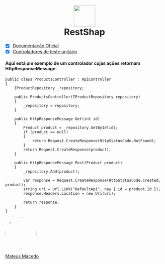 <h1 align="center">
<img src="https://api.nuget.org/v3-flatcontainer/restsharp/106.11.7/icon" width="67.5" height="67.5">
 <br>
 RestShap
</h1>

- [x] [Documentação Oficial](https://www.nuget.org/packages/RestSharp)
- [x] [Controladores de teste unitário](https://docs.microsoft.com/pt-br/aspnet/web-api/overview/testing-and-debugging/unit-testing-controllers-in-web-api) 

#### Aqui está um exemplo de um controlador cujas ações retornam HttpResponseMessage.

```
public class ProductsController : ApiController
{
    IProductRepository _repository;

    public ProductsController(IProductRepository repository)
    {
        _repository = repository;
    }

    public HttpResponseMessage Get(int id)
    {
        Product product = _repository.GetById(id);
        if (product == null)
        {
            return Request.CreateResponse(HttpStatusCode.NotFound);
        }
        return Request.CreateResponse(product);
    }

    public HttpResponseMessage Post(Product product)
    {
        _repository.Add(product);

        var response = Request.CreateResponse(HttpStatusCode.Created, product);
        string uri = Url.Link("DefaultApi", new { id = product.Id });
        response.Headers.Location = new Uri(uri);

        return response;
    }
}
```

<a href="https://www.linkedin.com/in/mateus-macedo-937a32163/">
 <img style="border-radius:50%" width="100px; "src="https://avatars.githubusercontent.com/u/63172367?s=460&u=11fd26ea8a7f5663d7707d7ef254e4f8bfca1b05&v=4"/>
 <p>Mateus Macedo</p>
</a>
